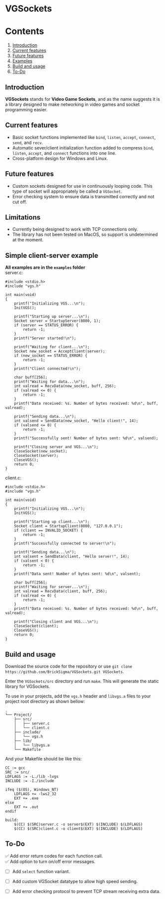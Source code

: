 # VGSockets

# Contents
1. [Introduction](#introduction)  
2. [Current features](#current-features)  
3. [Future features](#future-features)  
4. [Examples](#simple-client-server-example)  
6. [Build and usage](#build-and-usage)
5. [To-Do](#to-do)

## Introduction
<b>VGSockets</b> stands for <b>Video Game Sockets</b>, and as the name suggests it is a library designed to make networking in video games and socket programming easier.  


## Current features
- Basic socket functions implemented like `bind`, `listen`, `accept`, `connect`, `send`, and `recv`.
- Automatic sever/client initialization function added to compress `bind`, `listen`, `accept`, and `connect` functions into one line.
- Cross-platform design for Windows and Linux.

## Future features
- Custom sockets designed for use in continuously looping code. This type of socket will appropriately be called a `VGSocket`.
- Error checking system to ensure data is transmitted correctly and not cut off.

## Limitations
- Currently being designed to work with TCP connections only.
- The library has not been tested on MacOS, so support is undetermined at the moment.

## Simple client-server example
<b>All examples are in the `examples` folder</b>  
server.c:  
```
#include <stdio.h>
#include "vgs.h"

int main(void)
{
    printf("Initializing VGS...\n");
    InitVGS();
    
    printf("Starting up server...\n");
    Socket server = StartupServer(8080, 1);
    if (server == STATUS_ERROR) {
        return -1;
    }
    printf("Server started!\n");
    
    printf("Waiting for client...\n");
    Socket new_socket = AcceptClient(server);
    if (new_socket == STATUS_ERROR) {
        return -1;
    }
    printf("Client connected!\n");

    char buff[256];
    printf("Waiting for data...\n");
    int valread = RecvData(new_socket, buff, 256);
    if (valread <= 0) {
        return -1;
    }
    printf("Data received: %s. Number of bytes received: %d\n", buff, valread);

    printf("Sending data...\n");
    int valsend = SendData(new_socket, "Hello client!", 14);
    if (valsend <= 0) {
        return -1;
    }
    printf("Successfully sent! Number of bytes sent: %d\n", valsend);

    printf("Closing server and VGS...\n");
    CloseSocket(new_socket);
    CloseSocket(server);
    CloseVGS();
    return 0;
}
```  
client.c:  
```
#include <stdio.h>
#include "vgs.h"

int main(void)
{
    printf("Initializing VGS...\n");
    InitVGS();

    printf("Starting up client...\n");
    Socket client = StartupClient(8080, "127.0.0.1");
    if (client == INVALID_SOCKET) {
        return -1;
    }
    printf("Successfully connected to server!\n");

    printf("Sending data...\n");
    int valsent = SendData(client, "Hello server!", 14);
    if (valsent < 0) {
        return -1;
    }
    printf("Data sent! Number of bytes sent: %d\n", valsent);

    char buff[256];
    printf("Waiting for server...\n");
    int valread = RecvData(client, buff, 256);
    if (valread <= 0) {
        return -1;
    }
    printf("Data received: %s. Number of bytes received: %d\n", buff, valread);

    printf("Closing client and VGS...\n");
    CloseSocket(client);
    CloseVGS();
    return 0;
}
```

## Build and usage
Download the source code for the repository or use `git clone https://github.com/BrickSigma/VGSockets.git VGSockets`.  

Enter the `VGSockets/src` directory and run `make`. This will generate the static library for VGSockets.  

To use in your projects, add the `vgs.h` header and `libvgs.a` files to your project root directory as shown bellow:  
```
.
└── Project/
    ├── src/
    │   ├── server.c
    │   └── client.c
    ├── include/
    │   └── vgs.h
    ├── lib/
    │   └── libvgs.a
    └── Makefile
```  
And your Makefile should be like this:
```
CC := gcc
SRC := src/
LDFLAGS := -L./lib -lvgs
INCLUDE := -I./include

ifeq ($(OS), Windows_NT)
	LDFLAGS += -lws2_32
	EXT += .exe
else
	EXT += .out
endif

build:
	$(CC) $(SRC)server.c -o server$(EXT) $(INCLUDE) $(LDFLAGS)
	$(CC) $(SRC)client.c -o client$(EXT) $(INCLUDE) $(LDFLAGS)
```

## To-Do
:white_check_mark: Add error return codes for each function call.  
 :white_check_mark: Add option to turn on/off error messages.
 - [ ] Add `select` function variant.
 - [ ] Add custom VGSocket datatype to allow high speed sending.
 - [ ] Add error checking protocol to prevent TCP stream receiving extra data.  
 